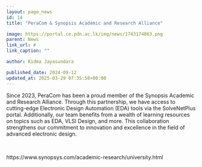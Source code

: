 ```yaml
---
layout: page_news
id: 14
title: "PeraCom & Synopsis Academic and Research Alliance"

image: https://portal.ce.pdn.ac.lk/img/news/1743174863.png
parent: News
link_url: #
link_caption: ""

author: Ridma Jayasundara

published_date: 2024-09-12
updated_at: 2025-03-29 07:35:58+00:00
---
```


<p>Since 2023, PeraCom has been a proud member of the Synopsis Academic and Research Alliance. Through this partnership, we have access to cutting-edge Electronic Design Automation (EDA) tools via the SolveNetPlus portal. Additionally, our team benefits from a wealth of learning resources on topics such as EDA, VLSI Design, and more. This collaboration strengthens our commitment to innovation and excellence in the field of advanced electronic design.</p><p>&nbsp;</p><p>https://www.synopsys.com/academic-research/university.html</p>

<!-- Automated Update by GitHub Actions -->
